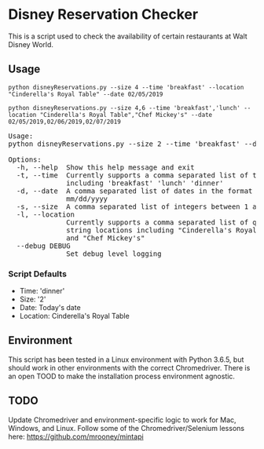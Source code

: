 # Disney Reservation Checker
This is a script used to check the availability of certain restaurants at Walt Disney World.

## Usage
```python disneyReservations.py --size 4 --time 'breakfast' --location "Cinderella's Royal Table" --date 02/05/2019```

```python disneyReservations.py --size 4,6 --time 'breakfast','lunch' --location "Cinderella's Royal Table","Chef Mickey's" --date 02/05/2019,02/06/2019,02/07/2019```

<pre>
Usage:
python disneyReservations.py --size 2 --time 'breakfast' --date 02/05/2019

Options:
  -h, --help  Show this help message and exit
  -t, --time  Currently supports a comma separated list of times
              including 'breakfast' 'lunch' 'dinner'
  -d, --date  A comma separated list of dates in the format
              mm/dd/yyyy
  -s, --size  A comma separated list of integers between 1 and 49
  -l, --location
              Currently supports a comma separated list of quoted
              string locations including "Cinderella's Royal Table"
              and "Chef Mickey's"
  --debug DEBUG
              Set debug level logging
</pre>

### Script Defaults

* Time: 'dinner'
* Size: '2'
* Date: Today's date
* Location: Cinderella's Royal Table

## Environment
This script has been tested in a Linux environment with Python 3.6.5, but should work in other environments with the correct Chromedriver. There is an open TOOD to make the installation process environment agnostic.

## TODO
Update Chromedriver and environment-specific logic to work for Mac, Windows, and Linux. Follow some of the Chromedriver/Selenium lessons here: https://github.com/mrooney/mintapi


